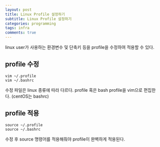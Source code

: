 ```yaml
---
layout: post
title: Linux Profile 설정하기
subtitle: Linux Profile 설정하기
categories: programming
tags: infra
comments: true
---
```


linux user가 사용하는 환경변수 및 단축키 등을 profile을 수정하여 적용할 수 있다.

## profile 수정
```
vim ~/.profile
vim ~/.bashrc
```
수정 파일은 linux 종류에 따라 다르다.
profile 혹은 bash profile을 vim으로 편집한다.
(centOS는 bashrc)

## profile 적용
```
source ~/.profile
source ~/.bashrc
```
수정 후 source 명령어를 적용해줘야 profile이 완벽하게 적용된다.